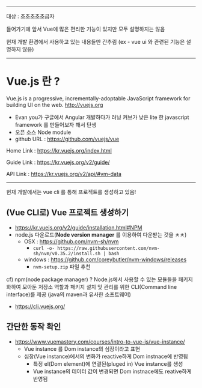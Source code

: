 ***
대상 : 초초초초초급자

들어가기에 앞서 Vue에 많은 편리한 기능이 있지만 모두 설명하지는 않음

현재 개발 환경에서 사용하고 있는 내용들만 간추림
(ex - vue ui 와 관련된 기능은 설명하지 않음)
***
# Vue.js 란 ? 
Vue.js is a progressive, incrementally-adoptable JavaScript framework for building UI on the web. http://vuejs.org
* Evan you가 구글에서 Angular 개발하다가 러닝 커브가 낮은 lite 한 javascript framework 를 만들어보자 해서 탄생
* 오픈 소스 Node module
* github URL : https://github.com/vuejs/vue

Home Link : https://kr.vuejs.org/index.html

Guide Link : https://kr.vuejs.org/v2/guide/

API Link : https://kr.vuejs.org/v2/api/#vm-data

* * *

현재 개발에서는 vue cli 를 통해 프로젝트를 생성하고 있음!
## (Vue CLI로) Vue 프로젝트 생성하기
* https://kr.vuejs.org/v2/guide/installation.html#NPM
* node.js 다운로드(**Node version manager** 를 이용하여 다운받는 것을 ㅊㅊ)
    * OSX : https://github.com/nvm-sh/nvm
      * `curl -o- https://raw.githubusercontent.com/nvm-sh/nvm/v0.35.2/install.sh | bash`
    * windows : https://github.com/coreybutler/nvm-windows/releases
      * `nvm-setup.zip` 파일 추천

cf) npm(node package manager) ? Node.js에서 사용할 수 있는 모듈들을 패키지화하여 모아둔 저장소 역할과 패키지 설치 및 관리를 위한 CLI(Command line interface)를 제공 (java의 maven과 유사한 소프트웨어)
* https://cli.vuejs.org/


## 간단한 동작 확인
* https://www.vuemastery.com/courses/intro-to-vue-js/vue-instance/
  * Vue instance 를 Dom instance의 심장이라고 표현
  * 심장(Vue instance)에서의 변화가 reactive하게 Dom instnace에 반영됨
    * 특정 el(Dom element)에 연결된(pluged in) Vue instance를 생성
    * Vue instance의 데이터 값이 변경되면 Dom instnace에도 reative하게 반영됨